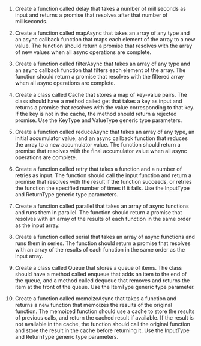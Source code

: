 1. Create a function called delay that takes a number of milliseconds as input and returns a promise that resolves after that number of milliseconds.

2. Create a function called mapAsync that takes an array of any type and an async callback function that maps each element of the array to a new value. The function should return a promise that resolves with the array of new values when all async operations are complete.

3. Create a function called filterAsync that takes an array of any type and an async callback function that filters each element of the array. The function should return a promise that resolves with the filtered array when all async operations are complete.

4. Create a class called Cache that stores a map of key-value pairs. The class should have a method called get that takes a key as input and returns a promise that resolves with the value corresponding to that key. If the key is not in the cache, the method should return a rejected promise. Use the KeyType and ValueType generic type parameters.

5. Create a function called reduceAsync that takes an array of any type, an initial accumulator value, and an async callback function that reduces the array to a new accumulator value. The function should return a promise that resolves with the final accumulator value when all async operations are complete.

6. Create a function called retry that takes a function and a number of retries as input. The function should call the input function and return a promise that resolves with the result if the function succeeds, or retries the function the specified number of times if it fails. Use the InputType and ReturnType generic type parameters.

7. Create a function called parallel that takes an array of async functions and runs them in parallel. The function should return a promise that resolves with an array of the results of each function in the same order as the input array.

8. Create a function called serial that takes an array of async functions and runs them in series. The function should return a promise that resolves with an array of the results of each function in the same order as the input array.

9. Create a class called Queue that stores a queue of items. The class should have a method called enqueue that adds an item to the end of the queue, and a method called dequeue that removes and returns the item at the front of the queue. Use the ItemType generic type parameter.

10. Create a function called memoizeAsync that takes a function and returns a new function that memoizes the results of the original function. The memoized function should use a cache to store the results of previous calls, and return the cached result if available. If the result is not available in the cache, the function should call the original function and store the result in the cache before returning it. Use the InputType and ReturnType generic type parameters.